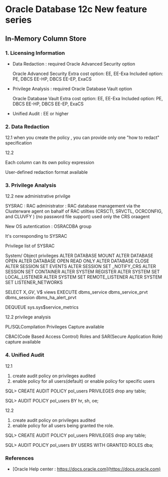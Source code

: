 # Oracle Database 12c New feature series

## In-Memory Column Store

### 1. Licensing Information


 - Data Redaction : required Oracle Advanced Security option
 
    Oracle Advanced Security
    Extra cost option: EE, EE-Exa
    Included option: PE, DBCS EE-HP, DBCS EE-EP, ExaCS

 - Privilege Analysis : required  Oracle Database Vault option
   
   Oracle Database Vault 
   Extra cost option: EE, EE-Exa
   Included option: PE, DBCS EE-HP, DBCS EE-EP, ExaCS

 - Unified Audit : EE or higher


### 2. Data Redaction


12.1 
when you create the policy , you can provide only one "how to redact" specification

12.2 

Each column can its own policy expression

User-defined redaction format available




### 3. Privilege Analysis

12.2  new administrative privilge

SYSRAC : RAC administrator : RAC database management via the Clusterware agent on bahalf of RAC utilties
(CRSCTl, SRVCTL, OCRCONFIG, and CLUVFY )
(no password file support)
used only the CRS oraagent

New OS autentication : OSRACDBA group

It's corresponding to SYSRAC 


Privilege list of SYSRAC

System/ Object privileges
ALTER DATABASE MOUNT
ALTER DATABASE OPEN
ALTER DATABASE OPEN READ ONLY
ALTER DATABASE CLOSE
ALTER SESSION SET EVENTS
ALTER SESSION SET _NOTIFY_CRS
ALTER SESSION SET CONTAINER
ALTER SYSTEM REGISTER
ALTER SYSTEM SET LOCAL_LISTENER
ALTER SYSTEM SET REMOTE_LISTENER
ALTER SYSTEM SET LISTENER_NETWORKS

SELECT X$, GV$, V$ views
EXECUTE
dbms_service
dbms_service_prvt
dbms_session
dbms_ha_alert_prvt

DEQUEUE sys.sys$service_metrics


12.2 privilege analysis

PL/SQLCompilation Privileges Capture available

CBAC(Code Based Access Control) Roles and SAR(Secure Application Role) capture available



### 4. Unified Audit


12.1 

1. create audit policy on privileges audited
2. enable policy for all users(default) or 
enable policy for specific users

SQL> CREATE AUDIT POLICY pol_users
PRIVILEGES drop any table;

SQL> AUDIT POLICY pol_users BY hr, sh, oe;

12.2

1. create audit policy on privileges audited
2. enable policy for all users being granted the role.

SQL> CREATE AUDIT POLICY pol_users
PRIVILEGES drop any table;

SQL> AUDIT POLICY pol_users BY USERS WITH GRANTED ROLES dba;




### References
 - [Oracle Help center : https://docs.oracle.com](https://docs.oracle.com)
